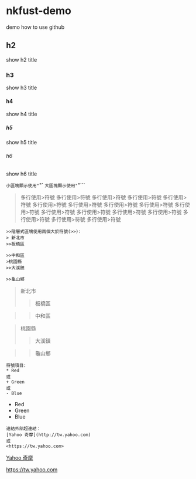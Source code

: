 # nkfust-demo
demo how to use github
## h2 ##
show h2 title
### h3 ###
show h3 title
#### h4 ####
show h4 title
##### h5 ######
show h5 title
###### h6 ######
show h6 title

`小區塊顯示使用"`"`
```大區塊顯示使用"```"```

>多行使用>符號
>多行使用>符號
>多行使用>符號
>多行使用>符號
>多行使用>符號
>多行使用>符號
>多行使用>符號
>多行使用>符號
>多行使用>符號
>多行使用>符號
>多行使用>符號
>多行使用>符號
>多行使用>符號
>多行使用>符號
>多行使用>符號
>多行使用>符號
>多行使用>符號

```
>>階層式區塊使用兩個大於符號(>>):
> 新北市
>>板橋區

>>中和區
>桃園縣
>>大溪鎮

>>龜山鄉
```
>新北市
>>板橋區

>>中和區

>桃園縣
>>大溪鎮

>>龜山鄉

```
符號項目:
* Red
或
+ Green
或
- Blue
```
* Red
* Green
* Blue

```
連結外部超連結：
[Yahoo 奇摩](http://tw.yahoo.com)
或
<https://tw.yahoo.com>
```
[Yahoo 奇摩](http://tw.yahoo.com)

<https://tw.yahoo.com>

